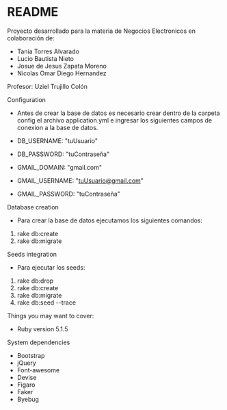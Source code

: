 # README

Proyecto desarrollado para la materia de Negocios Electronicos en colaboración de:
* Tania Torres Alvarado
* Lucio Bautista Nieto
* Josue de Jesus Zapata Moreno
* Nicolas Omar Diego Hernandez

Profesor:
Uziel Trujillo Colón

Configuration
* Antes de crear la base de datos es necesario crear dentro de la carpeta config el archivo application.yml e ingresar los siguientes campos de conexion a la base de datos.
- DB_USERNAME: "tuUsuario"
- DB_PASSWORD: "tuContraseña"

- GMAIL_DOMAIN: "gmail.com"
- GMAIL_USERNAME: "tuUsuario@gmail.com"
- GMAIL_PASSWORD: "tuContraseña"

Database creation
* Para crear la base de datos ejecutamos los siguientes comandos:
1. rake db:create
2. rake db:migrate

Seeds integration
* Para ejecutar los seeds:
1. rake db:drop
2. rake db:create
3. rake db:migrate
4. rake db:seed --trace

Things you may want to cover:

* Ruby version 5.1.5

System dependencies
* Bootstrap
* jQuery
* Font-awesome
* Devise
* Figaro
* Faker
* Byebug




